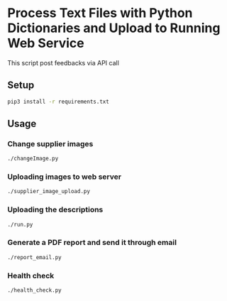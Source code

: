 # Process Text Files with Python Dictionaries and Upload to Running Web Service

This script post feedbacks via API call

## Setup

```bash
pip3 install -r requirements.txt
```

## Usage

### Change supplier images

```bash
./changeImage.py
```

### Uploading images to web server

```bash
./supplier_image_upload.py
```

### Uploading the descriptions

```bash
./run.py
```

### Generate a PDF report and send it through email

```bash
./report_email.py
```

### Health check

```bash
./health_check.py
```
